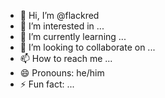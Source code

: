 - 👋 Hi, I’m @flackred
- 👀 I’m interested in ...
- 🌱 I’m currently learning ...
- 💞️ I’m looking to collaborate on ...
- 📫 How to reach me ...
- 😄 Pronouns: he/him
- ⚡ Fun fact: ...

<!---
flackred/flackred is a ✨ special ✨ repository because its `README.md` (this file) appears on your GitHub profile.
You can click the Preview link to take a look at your changes.
--->
